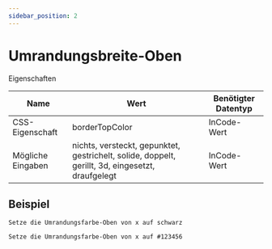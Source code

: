 ```yaml
---
sidebar_position: 2
---
```


# Umrandungsbreite-Oben

Eigenschaften

| Name              | Wert              | Benötigter Datentyp   |
| ----              | ----              | --------------------- |
| CSS-Eigenschaft   | borderTopColor    | InCode-Wert           |
| Mögliche Eingaben | nichts, versteckt, gepunktet, gestrichelt, solide, doppelt, gerillt, 3d, eingesetzt, draufgelegt | InCode-Wert           |

## Beispiel
```
Setze die Umrandungsfarbe-Oben von x auf schwarz

Setze die Umrandungsfarbe-Oben von x auf #123456
```
